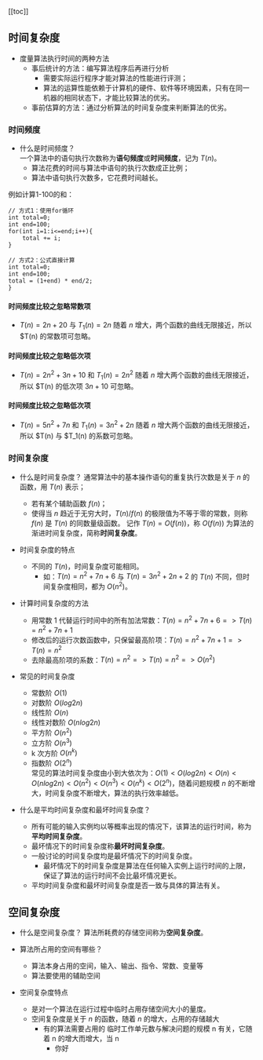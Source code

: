 [[toc]]
## 时间复杂度

- 度量算法执行时间的两种方法
  - 事后统计的方法：编写算法程序后再进行分析
    - 需要实际运行程序才能对算法的性能进行评测；
    - 算法的运算性能依赖于计算机的硬件、软件等环境因素，只有在同一机器的相同状态下，才能比较算法的优劣。 
  - 事前估算的方法：通过分析算法的时间复杂度来判断算法的优劣。
  
### 时间频度
- 什么是时间频度？   
一个算法中的语句执行次数称为**语句频度**或**时间频度**，记为 $T(n)$。
  - 算法花费的时间与算法中语句的执行次数成正比例；
  - 算法中语句执行次数多，它花费时间越长。

例如计算1-100的和：
```
// 方式1：使用for循环
int total=0;
int end=100;
for(int i=1:i<=end;i++){
    total += i;
}

// 方式2：公式直接计算
int total=0;
int end=100;
total = (1+end) * end/2;
}
```

#### 时间频度比较之忽略常数项
- $T(n)=2n+20$ 与 $T_1(n)=2n$ 随着 $n$ 增大，两个函数的曲线无限接近，所以 $T(n) 的常数项可忽略。

#### 时间频度比较之忽略低次项
- $T(n)=2n^2+3n+10$ 和 $T_1(n)=2n^2$ 随着 $n$ 增大两个函数的曲线无限接近，所以 $T(n) 的低次项 $3n+10$ 可忽略。

#### 时间频度比较之忽略低次项
- $T(n)=5n^2+7n$ 和 $T_1(n)=3n^2 + 2n$ 随着 $n$ 增大两个函数的曲线无限接近，所以 $T(n) 与 $T_1(n) 的系数可忽略。


### 时间复杂度
- 什么是时间复杂度？ 
通常算法中的基本操作语句的重复执行次数是关于 $n$ 的函数，用 $T(n)$ 表示；
  - 若有某个辅助函数 $f(n)$；
  - 使得当 $n$ 趋近于无穷大时，$T(n)/f(n)$ 的极限值为不等于零的常数，则称 $f(n)$ 是 $T(n)$ 的同数量级函数。
记作 $T(n) = O(f(n))$，称 $O(f(n))$ 为算法的渐进时间复杂度，简称**时间复杂度**。

- 时间复杂度的特点
  - 不同的 $T(n)$，时间复杂度可能相同。
    - 如：$T(n)=n^2+7n+6$ 与 $T(n)=3n^2+2n+2$ 的 $T(n)$ 不同，但时间复杂度相同，都为 $O(n^2)$。
    
- 计算时间复杂度的方法
  - 用常数 1 代替运行时间中的所有加法常数：$T(n)=n^2+7n+6 => T(n)=n^2+7n+1$
  - 修改后的运行次数函数中，只保留最高阶项：$T(n)=n^2+7n+1 => T(n)=n^2$
  - 去除最高阶项的系数：$T(n)=n^2 => T(n)=n^2 => O(n^2)$

- 常见的时间复杂度
  - 常数阶 $O(1)$
  - 对数阶 $O(log2n)$
  - 线性阶 $O(n)$
  - 线性对数阶 $O(nlog2n)$
  - 平方阶 $O(n^2)$
  - 立方阶 $O(n^3)$
  - k 次方阶 $O(n^k)$
  - 指数阶 $O(2^n)$  
常见的算法时间复杂度由小到大依次为：$Ο(1)<Ο(log2n)<Ο(n)<Ο(nlog2n)<Ο(n^2)<Ο(n^3)<Ο(n^k)<Ο(2^n)$，随着问题规模 $n$ 的不断增大，时间复杂度不断增大，算法的执行效率越低。

- 什么是平均时间复杂度和最坏时间复杂度？
  - 所有可能的输入实例均以等概率出现的情况下，该算法的运行时间，称为**平均时间复杂度**。
  - 最坏情况下的时间复杂度称**最坏时间复杂度**。
  - 一般讨论的时间复杂度均是最坏情况下的时间复杂度。
    - 最坏情况下的时间复杂度是算法在任何输入实例上运行时间的上限，保证了算法的运行时间不会比最坏情况更长。
  - 平均时间复杂度和最坏时间复杂度是否一致与具体的算法有关。


## 空间复杂度
- 什么是空间复杂度？
算法所耗费的存储空间称为**空间复杂度**。

- 算法所占用的空间有哪些？
  - 算法本身占用的空间，输入、输出、指令、常数、变量等
  - 算法要使用的辅助空间
  
- 空间复杂度特点
  - 是对一个算法在运行过程中临时占用存储空间大小的量度。
  - 空间复杂度是关于 $n$ 的函数，随着 $n$ 的增大，占用的存储越大
    - 有的算法需要占用的 临时工作单元数与解决问题的规模 n 有关，它随着 n 的增大而增大，当 n
      - 你好


  
  
  